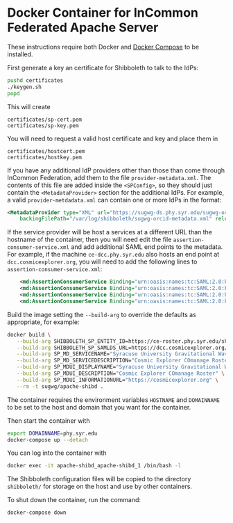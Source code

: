 # Docker Container for InCommon Federated Apache Server

These instructions require both Docker and [Docker Compose](https://docs.docker.com/compose/install/) to be installed.

First generate a key an certificate for Shibboleth to talk to the IdPs:
```sh
pushd certificates
./keygen.sh
popd
```
This will create
```
certificates/sp-cert.pem
certificates/sp-key.pem
```

You will need to request a valid host certificate and key and place them in
```
certificates/hostcert.pem
certificates/hostkey.pem
```

If you have any additional IdP providers other than those than come through InCommon Federation, add them to the file `provider-metadata.xml`. The contents of this file are added inside the `<SPConfig>`, so they should just contain the `<MetadataProvider>` section for the additional IdPs. For example, a valid `provider-metdadata.xml` can contain one or more IdPs in the format:
```xml
<MetadataProvider type="XML" url="https://sugwg-ds.phy.syr.edu/sugwg-orcid-metadata.xml"
    backingFilePath="/var/log/shibboleth/sugwg-orcid-metadata.xml" reloadInterval="82800" legacyOrgNames="true"/>
```

If the service provider will be host a services at a different URL than the hostname of the container, then you will need edit the file `assertion-consumer-service.xml` and add additional SAML end points to the metadata. For example, if the machine `ce-dcc.phy.syr.edu` also hosts an end point at `dcc.cosmicexplorer.org`, you will need to add the following lines to `assertion-consumer-service.xml`:
```xml
    <md:AssertionConsumerService Binding="urn:oasis:names:tc:SAML:2.0:bindings:HTTP-POST" Location="https://dcc.cosmicexplorer.org/Shibboleth.sso/SAML2/POST" index="5"/>
    <md:AssertionConsumerService Binding="urn:oasis:names:tc:SAML:2.0:bindings:HTTP-POST-SimpleSign" Location="https://dcc.cosmicexplorer.org/Shibboleth.sso/SAML2/POST-SimpleSign" index="6"/>
    <md:AssertionConsumerService Binding="urn:oasis:names:tc:SAML:2.0:bindings:HTTP-Artifact" Location="https://dcc.cosmicexplorer.org/Shibboleth.sso/SAML2/Artifact" index="7"/>
    <md:AssertionConsumerService Binding="urn:oasis:names:tc:SAML:2.0:bindings:PAOS" Location="https://dcc.cosmicexplorer.org/Shibboleth.sso/SAML2/ECP" index="8"/>
```

Build the image setting the `--build-arg` to override the defaults as appropriate, for example:
```sh
docker build \
   --build-arg SHIBBOLETH_SP_ENTITY_ID=https://ce-roster.phy.syr.edu/shibboleth-sp \
   --build-arg SHIBBOLETH_SP_SAMLDS_URL=https://dcc.cosmicexplorer.org/shibboleth-ds/index.html \
   --build-arg SP_MD_SERVICENAME="Syracuse University Gravitational Wave Group - CE COmanage" \
   --build-arg SP_MD_SERVICEDESCRIPTION="Cosmic Explorer COmanage Roster" \
   --build-arg SP_MDUI_DISPLAYNAME="Syracuse University Gravitational Wave Group - CE COmanage" \
   --build-arg SP_MDUI_DESCRIPTION="Cosmic Explorer COmanage Roster" \
   --build-arg SP_MDUI_INFORMATIONURL="https://cosmicexplorer.org" \
   --rm -t sugwg/apache-shibd .
```

The container requires the environment variables `HOSTNAME` and `DOMAINNAME` to be set to the host and domain that you want for the container.

Then start the container with
```sh
export DOMAINNAME=phy.syr.edu
docker-compose up --detach
```

You can log into the container with
```sh
docker exec -it apache-shibd_apache-shibd_1 /bin/bash -l
```

The Shibboleth configuration files will be copied to the directory `shibboleth/` for storage on the host and use by other containers.

To shut down the container, run the command:
```sh
docker-compose down
```
